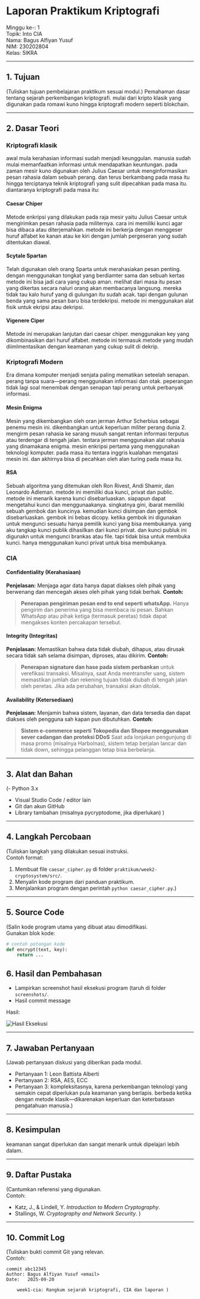 # Laporan Praktikum Kriptografi
Minggu ke-: 1  
Topik: Into CIA  
Nama: Bagus Alfiyan Yusuf  
NIM: 230202804  
Kelas: 5IKRA  

---

## 1. Tujuan
(Tuliskan tujuan pembelajaran praktikum sesuai modul.)
Pemahaman dasar tentang sejarah perkembangan kriptografi. mulai dari kripto klasik yang digunakan pada romawi kuno hingga kriptografi modern seperti blokchain. 

---

## 2. Dasar Teori
### Kriptografi klasik
awal mula kerahasian informasi sudah menjadi keunggulan. manusia sudah mulai memanfaatkan informasi untuk mendapatkan keuntungan. pada zaman mesir kuno digunakan oleh Julius Caesar untuk menginformasikan pesan rahasia dalam sebuah perang. dan terus berkambang pada masa itu hingga terciptanya teknik kriptografi yang sulit dipecahkan pada masa itu. diantaranya kriptografi pada masa itu:
#### Caesar Chiper
Metode enkripsi yang dilakukan pada raja mesir yaitu Julius Caesar untuk mengirimkan pesan rahasia pada militernya. cara ini memiliki kunci agar bisa dibaca atau diterjemahkan. metode ini berkerja dengan menggeser huruf alfabet ke kanan atau ke kiri dengan jumlah pergeseran yang sudah ditentukan diawal.
####  Scytale Spartan
Telah digunakan oleh orang Sparta untuk merahasiakan pesan penting. dengan menggunakan tongkat yang berdiamter sama dan sebuah kertas metode ini bisa jadi cara yang cukup aman. melihat dari masa itu pesan yang dikertas secara naluri orang akan membacanya langsung. mereka tidak tau kalo huruf yang di gulungan itu sudah acak. tapi dengan gulunan benda yang sama pesan baru bisa terdekripsi. metode ini menggunakan alat fisik untuk ekripsi atau dekripsi.
#### Vigenere Ciper
Metode ini merupakan lanjutan dari caesar chiper. menggunakan key yang dikombinasikan dari huruf alfabet. metode ini termasuk metode yang mudah diimlmentasikan dengan keamanan yang cukup sulit di dekrip.

### Kriptografi Modern
Era dimana komputer menjadi senjata paling mematikan seteelah senapan. perang tanpa suara—perang menggunakan informasi dan otak. peperangan tidak lagi soal menembak dengan senapan tapi perang untuk perbanyak informasi.
#### Mesin Enigma
Mesin yang dikembangkan oleh oran jerman Arthur Scherbius sebagai penemu mesin ini. dikembangkan untuk keperluan militer perang dunia 2. mengirm pesan rahasia ke sarang musuh sangat rentan informasi terputus atau terdengar di tengah jalan. tentara jerman menggunakan alat rahasia yang dinamakana enigma. mesin enkripsi pertama yang menggunakan teknologi komputer. pada masa itu tentara inggris kualahan mengatasi mesin ini. dan akhirnya bisa di pecahkan oleh alan turing pada masa itu.
#### RSA
Sebuah algoritma yang ditemukan oleh Ron Rivest, Andi Shamir, dan Leonardo Adleman. metode ini memiliki dua kunci, privat dan public. metode ini menarik karena kunci disebarluaskan. siapapun dapat mengetahui kunci dan menggunaakanya. singkatnya gini, ibarat memiliki sebuah gembok dan kuncinya. kemudian kunci disimpan dan gembok disebarluaskan. gembok ini bebas dicopy. ketika gembok ini digunakan untuk mengunci sesuatu hanya pemilik kunci yang bisa membukanya. yang aku tangkap kunci publik dihasilkan dari kunci privat. dan kunci publuk ini digunakn untuk mengunci brankas atau file. tapi tidak bisa untuk membuka kunci. hanya menggunakan kunci privat untuk bisa membukanya.

### CIA
#### Confidentiality (Kerahasiaan)
**Penjelasan:**
Menjaga agar data hanya dapat diakses oleh pihak yang berwenang dan mencegah akses oleh pihak yang tidak berhak.
**Contoh:**
>**Penerapan pengiriman pesan end to end seperti whatsApp.** Hanya pengirim dan penerima yang bisa membaca isi pesan. Bahkan WhatsApp atau pihak ketiga (termasuk peretas) tidak dapat mengakses konten percakapan tersebut. 
#### Integrity (Integritas)
**Penjelasan:**
Memastikan bahwa data tidak diubah, dihapus, atau dirusak secara tidak sah selama disimpan, diproses, atau dikirim.
**Contoh:**
>**Penerapan signature dan hase pada sistem perbankan** untuk verefikasi transaksi. Misalnya, saat Anda mentransfer uang, sistem memastikan jumlah dan rekening tujuan tidak diubah di tengah jalan oleh peretas. Jika ada perubahan, transaksi akan ditolak.
#### Availability (Ketersediaan)
**Penjelasan:**
Menjamin bahwa sistem, layanan, dan data tersedia dan dapat diakses oleh pengguna sah kapan pun dibutuhkan.
**Contoh:**
>**Sistem e-commerce seperti Tokopedia dan Shopee menggunakan sever cadangan dan proteksi DDoS** Saat ada lonjakan pengunjung di masa promo (misalnya Harbolnas), sistem tetap berjalan lancar dan tidak down, sehingga pelanggan tetap bisa berbelanja.

---

## 3. Alat dan Bahan
(- Python 3.x  
- Visual Studio Code / editor lain  
- Git dan akun GitHub  
- Library tambahan (misalnya pycryptodome, jika diperlukan)  )

---

## 4. Langkah Percobaan
(Tuliskan langkah yang dilakukan sesuai instruksi.  
Contoh format:
1. Membuat file `caesar_cipher.py` di folder `praktikum/week2-cryptosystem/src/`.
2. Menyalin kode program dari panduan praktikum.
3. Menjalankan program dengan perintah `python caesar_cipher.py`.)

---

## 5. Source Code
(Salin kode program utama yang dibuat atau dimodifikasi.  
Gunakan blok kode:

```python
# contoh potongan kode
def encrypt(text, key):
    return ...

```

## 6. Hasil dan Pembahasan
- Lampirkan screenshot hasil eksekusi program (taruh di folder `screenshots/`.  
- Hasil commit message 

Hasil:

![Hasil Eksekusi](/praktikum/week1-intro-cia/screenshots/commit-message.png)

---

## 7. Jawaban Pertanyaan
(Jawab pertanyaan diskusi yang diberikan pada modul.  
- Pertanyaan 1: Leon Battista Alberti  
- Pertanyaan 2: RSA, AES, ECC 
- Pertanyaan 3: kompleksitasnya, karena perkembangan teknologi yang semakin cepat diperlukan pula keamanan yang berlapis. berbeda ketika dengan metode klasik—dikarenakan keperluan dan keterbatasan pengatahuan manusia.)
---

## 8. Kesimpulan
keamanan sangat diperlukan dan sangat menarik untuk dipelajari lebih dalam.

---

## 9. Daftar Pustaka
(Cantumkan referensi yang digunakan.  
Contoh:  
- Katz, J., & Lindell, Y. *Introduction to Modern Cryptography*.  
- Stallings, W. *Cryptography and Network Security*.  )

---

## 10. Commit Log
(Tuliskan bukti commit Git yang relevan.  
Contoh:
```
commit abc12345
Author: Bagus Alfiyan Yusuf <email>
Date:   2025-09-20

    week1-cia: Rangkum sejarah kriptografi, CIA dan laporan )
```
